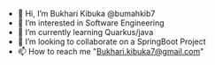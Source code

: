 - 👋 Hi, I’m Bukhari Kibuka @bumahkib7
- 👀 I’m interested in Software Engineering
- 🌱 I’m currently learning Quarkus/java
- 💞️ I’m looking to collaborate on a SpringBoot Project
- 📫 How to reach me "Bukhari.kibuka7@gmail.com"

<!---
bumahkib7/bumahkib7 is a ✨ special ✨ repository because its `README.md` (this file) appears on your GitHub profile.
You can click the Preview link to take a look at your changes.
--->
